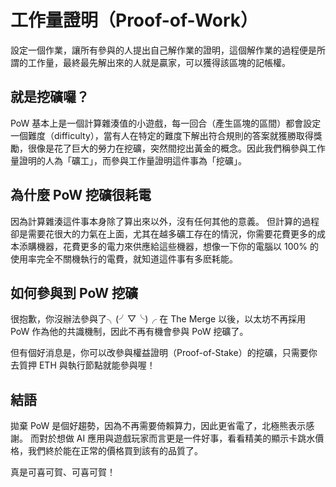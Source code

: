 # 工作量證明（Proof-of-Work）

設定一個作業，讓所有參與的人提出自己解作業的證明，這個解作業的過程便是所謂的工作量，最終最先解出來的人就是贏家，可以獲得該區塊的記帳權。

## 就是挖礦囉？

PoW 基本上是一個計算雜湊值的小遊戲，每一回合（產生區塊的區間）都會設定一個難度（difficulty），當有人在特定的難度下解出符合規則的答案就獲勝取得獎勵，很像是花了巨大的勞力在挖礦，突然間挖出黃金的概念。因此我們稱參與工作量證明的人為「礦工」，而參與工作量證明這件事為「挖礦」。

## 為什麼 PoW 挖礦很耗電

因為計算雜湊這件事本身除了算出來以外，沒有任何其他的意義。
但計算的過程卻是需要花很大的力氣在上面，尤其在越多礦工存在的情況，你需要花費更多的成本添購機器，花費更多的電力來供應給這些機器，想像一下你的電腦以 100% 的使用率完全不關機執行的電費，就知道這件事有多麽耗能。

## 如何參與到 PoW 挖礦

很抱歉，你沒辦法參與了╮(╯▽╰)╭
在 The Merge 以後，以太坊不再採用 PoW 作為他的共識機制，因此不再有機會參與 PoW 挖礦了。

但有個好消息是，你可以改參與權益證明（Proof-of-Stake）的挖礦，只需要你去質押 ETH 與執行節點就能參與喔！

## 結語

拋棄 PoW 是個好趨勢，因為不再需要倚賴算力，因此更省電了，北極熊表示感謝。
而對於想做 AI 應用與遊戲玩家而言更是一件好事，看看精美的顯示卡跳水價格，我們終於能在正常的價格買到該有的品質了。

真是可喜可賀、可喜可賀！
